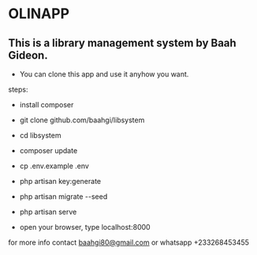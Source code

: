 # OLINAPP

## This is a library management system by Baah Gideon. 

- You can clone this app and use it anyhow you want.

steps:
- install composer
- git clone github.com/baahgi/libsystem
- cd libsystem
- composer update
- cp .env.example .env
- php artisan key:generate
- php artisan migrate --seed
- php artisan serve

- open your browser, type localhost:8000


for more info contact baahgi80@gmail.com or whatsapp +233268453455

